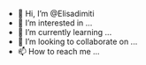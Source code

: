 - 👋 Hi, I’m @Elisadimiti
- 👀 I’m interested in ...
- 🌱 I’m currently learning ...
- 💞️ I’m looking to collaborate on ...
- 📫 How to reach me ...

<!---
Elisadimiti/Elisadimiti is a ✨ special ✨ repository because its `README.md` (this file) appears on your GitHub profile.
You can click the Preview link to take a look at your changes.
--->
